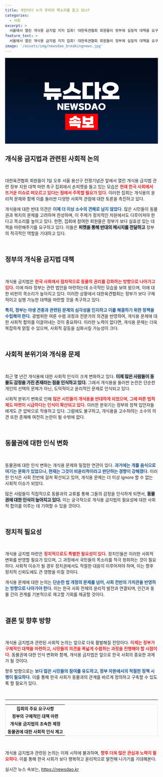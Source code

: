 ```yaml
---
title: 국민이다 누가 우리의 목소리를 듣고 있나?
categories:
  - 사회
excerpt: >
  서울에서 열린 개식용 금지법 지지 집회! 대한육견협회 회원들이 정부에 실질적 대책을 요구하며 목소리를 높였습니다. 과연 그들의 열정이 어떤 결과를 가져올까요? 클릭해보세요!
feature_text: >
  서울에서 열린 개식용 금지법 지지 집회! 대한육견협회 회원들이 정부에 실질적 대책을 요구하며 목소리를 높였습니다. 과연 그들의 열정이 어떤 결과를 가져올까요? 클릭해보세요!
image: '/assets/img/newsdao_breakingnews.jpg'
---
```


<p><img src="/assets/img/newsdao_breakingnews.jpg" alt="koreaapp 속보" /></p>

<h2 data-ke-size="size26">개식용 금지법과 관련된 사회적 논의</h2>

<p data-ke-size="size16">&nbsp;</p>

<p>대한육견협회 회원들이 1일 오후 서울 용산구 전쟁기념관 앞에서 열린 개식용 금지법 관련 정부 지원 대책 마련 촉구 집회에서 손피켓을 들고 있는 모습은 <b><span style="color: #ee2323;">현재 한국 사회에서 뜨거운 이슈로 떠오르고 있다는 점에서 주목할 필요가 있다.</span></b> 이러한 집회는 개식용의 윤리적 문제와 함께 이를 둘러싼 다양한 사회적 관점에 대한 토론을 촉진하고 있다. </p>

<p>개식용에 대한 반대 의견은 <b><span style="color: #1a5490;">이제 더 이상 소수의 견해로 남지 않았다.</span></b> 많은 시민들이 동물권과 복지의 문제를 고려하며 찬성하며, 이 주제가 정치적인 차원에서도 다루어져야 한다고 목소리를 높이고 있다. 한편, 집회에 참여한 회원들은 정부가 보다 실효성 있는 대책을 마련해주기를 요구하고 있다. 이들은 <b><span style="background-color: #21538527;">피켓을 통해 반대의 메시지를 전달하고</span></b> 정부의 적극적인 역할을 기대하고 있다.</p>

<p data-ke-size="size16">&nbsp;</p>

<h2 data-ke-size="size26">정부의 개식용 금지법 대책</h2>

<p data-ke-size="size16">&nbsp;</p>

<p>개식용 금지법은 <b><span style="color: #ee2323;">한국 사회에서 점차적으로 동물의 권리를 강화하는 방향으로 나아가고 있다.</span></b> 이에 따라 정부는 관련 법안을 마련하는데 소극적인 모습을 보여 왔으며, 이에 대한 비판의 목소리가 높아지고 있다. 이러한 상황에서 대한육견협회는 정부가 보다 구체적이고 실행 가능한 대책을 마련할 것을 촉구하고 있다.</p>

<p><b><span style="color: #1a5490;">특히, 정부는 야생 견종과 관련된 문제의 심각성을 인지하고 이를 해결하기 위한 정책을 수립해야 한다.</span></b> 광범위한 여론 수렴 과정과 전문가의 의견을 반영하여, 개식용 문제에 대한 사회적 합의를 이끌어내는 것이 중요하다. 이러한 노력이 없다면, 개식용 문제는 더욱 복잡하게 얽힐 수 있으며, 사회적 갈등을 심화시킬 가능성이 크다.</p>

<p data-ke-size="size16">&nbsp;</p>

<h2 data-ke-size="size26">사회적 분위기와 개식용 문제</h2>

<p data-ke-size="size16">&nbsp;</p>

<p>최근 몇 년간 개식용에 대한 사회적 인식이 크게 변화하고 있다. <b><span style="background-color: #21538527;">이제 많은 사람들이 동물도 감정을 가진 존재라는 점을 인식하고 있다.</span></b> 그래서 개식용을 둘러싼 논란은 단순한 개인의 선택의 문제가 아닌, 도덕적이고 윤리적인 문제로 인식되고 있다.</p>

<p>사회적 분위기 변화로 인해 <b><span style="color: #ee2323;">많은 시민들이 개식용을 반대하게 되었으며, 그에 따른 법적 제도 마련이 시급하다는 인식이 확산되고 있다.</span></b> 이러한 분위기는 정부와 정책 입안자들에게도 큰 압박으로 작용하고 있다. 그럼에도 불구하고, 개식용을 고수하려는 소수의 의견 또한 존재해 여전히 논란이 될 수밖에 없다.</p>

<p data-ke-size="size16">&nbsp;</p>

<h2 data-ke-size="size26">동물권에 대한 인식 변화</h2>

<p data-ke-size="size16">&nbsp;</p>

<p>동물권에 대한 인식 변화는 개식용 문제와 밀접한 연관이 있다. <b><span style="color: #1a5490;">과거에는 개를 음식으로 여기는 문화가 있었으나, 현재는 그것이 비윤리적이라고 판단하는 경향이 강해졌다.</span></b> 이러한 인식은 사회 전반에 걸쳐 확산되고 있어, 개식용 문제는 더 이상 ignore 할 수 없는 사회적 이슈가 되었다.</p>

<p>많은 사람들이 직접적으로 동물과의 교류를 통해 그들의 감정을 인식하게 되면서, <b><span style="background-color: #21538527;">동물권에 대한 인식이 높아지고 있다.</span></b> 이는 궁극적으로 개식용 금지법의 필요성에 대한 사회적 합의를 이루는 데 기여할 수 있을 것이다.</p>

<p data-ke-size="size16">&nbsp;</p>

<h2 data-ke-size="size26">정치적 필요성</h2>

<p data-ke-size="size16">&nbsp;</p>

<p>개식용 금지법 마련은 <b><span style="color: #ee2323;">정치적으로도 특별한 필요성이 있다.</span></b> 정치인들은 이러한 사회적 변화를 반영할 필요가 있으며, 그 과정에서 국민들의 목소리를 적극 청취하는 것이 필요하다. 사회적 이슈가 될 경우 정치권에서도 적절한 대응이 이루어져야 하며, 이는 향후 정치적 신뢰도에도 큰 영향을 미칠 것이다.</p>

<p>개식용 문제에 대한 논의는 <b><span style="color: #1a5490;">단순한 법 개정의 문제를 넘어, 사회 전반의 가치관을 반영하는 방향으로 나아가야 한다.</span></b> 이는 한국 사회 전체의 윤리적 발전과 연결되며, 인간과 동물 간의 관계를 기본적으로 재고할 기회를 제공할 것이다.</p>

<p data-ke-size="size16">&nbsp;</p>

<h2 data-ke-size="size26">결론 및 향후 방향</h2>

<p data-ke-size="size16">&nbsp;</p>

<p>개식용 금지법과 관련된 사회적 논의는 앞으로 더욱 활발해질 전망이다. <b><span style="color: #ee2323;">이제는 정부가 구체적인 대책을 마련하고, 시민들의 의견을 폭넓게 수렴하는 과정을 진행해야 할 시점이다.</span></b> 동물권에 대한 인식 변화와 함께, 개식용 금지법은 앞으로 한국 사회의 중요한 과제가 될 것이다.</p>

<p>향후 방향으로는 <b><span style="color: #1a5490;">보다 많은 시민들의 참여를 유도하고, 정부 차원에서의 적절한 정책 시행이 필요하다.</span></b> 이를 통해 한국 사회가 동물과의 관계를 바르게 정의하고 구축할 수 있도록 할 필요가 있다. </p>

<p data-ke-size="size16">&nbsp;</p>

<hr/>

<table style="width: 100%; border-collapse: collapse; border: 1px solid #dee2e6;">
  <tbody>
    <tr>
      <td style="text-align: center; height: 17px;"><b>집회의 주요 요구사항</b></td>
    </tr>
    <tr>
      <td style="text-align: center; height: 17px;"><b>정부의 구체적인 대책 마련</b></td>
    </tr>
    <tr>
      <td style="text-align: center; height: 17px;"><b>개식용 금지법의 조속한 제정</b></td>
    </tr>
    <tr>
      <td style="text-align: center; height: 17px;"><b>동물권에 대한 사회적 인식 제고</b></td>
    </tr>
  </tbody>
</table> 

<p data-ke-size="size16">&nbsp;</p>

<p>개식용 금지법과 관련된 논의는 이제 시작에 불과하며, <b><span style="color: #ee2323;">향후 더욱 많은 관심과 노력이 필요하다.</span></b> 이를 통해 한국 사회가 보다 행복하고 윤리적으로 발전해 나가기를 기대해본다.</p>
실시간 뉴스 속보는, <a href="https://newsdao.kr" rel="dofollow">https://newsdao.kr</a>


